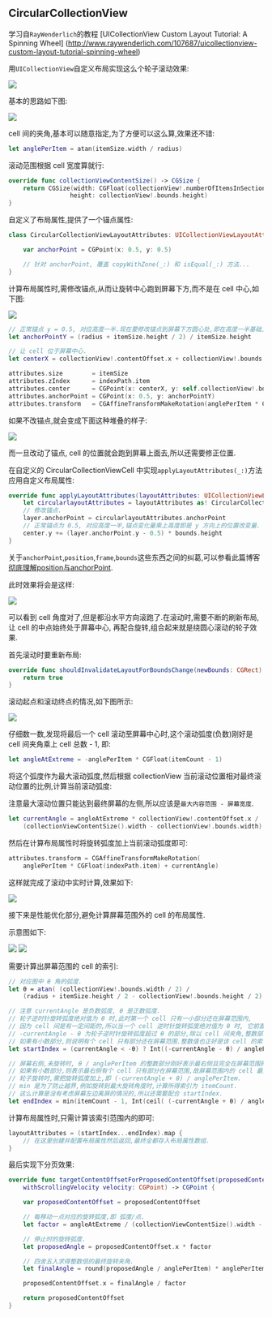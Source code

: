 ## CircularCollectionView
 
学习自`RayWenderlich`的教程 [UICollectionView Custom Layout Tutorial: A Spinning Wheel]
(http://www.raywenderlich.com/107687/uicollectionview-custom-layout-tutorial-spinning-wheel)
 
用`UICollectionView`自定义布局实现这么个轮子滚动效果:

![](https://github.com/949478479/Learning-Notes/blob/master/CircularCollectionView-screenshot/final-scrolling.gif)

基本的思路如下图:

![](https://github.com/949478479/Learning-Notes/blob/master/CircularCollectionView-screenshot/Screenshot-2015-06-01-14.11.42.png)

cell 间的夹角,基本可以随意指定,为了方便可以这么算,效果还不错:

```swift
let anglePerItem = atan(itemSize.width / radius)
```

滚动范围根据 cell 宽度算就行:

```swift
override func collectionViewContentSize() -> CGSize {
    return CGSize(width: CGFloat(collectionView!.numberOfItemsInSection(0)) * itemSize.width,
                 height: collectionView!.bounds.height)
}
```

自定义了布局属性,提供了一个锚点属性:

```swift
class CircularCollectionViewLayoutAttributes: UICollectionViewLayoutAttributes {

    var anchorPoint = CGPoint(x: 0.5, y: 0.5)

    // 针对 anchorPoint, 覆盖 copyWithZone(_:) 和 isEqual(_:) 方法...
}
```

计算布局属性时,需修改锚点,从而让旋转中心跑到屏幕下方,而不是在 cell 中心,如下图:

![](https://github.com/949478479/Learning-Notes/blob/master/CircularCollectionView-screenshot/Screenshot-2015-06-01-16.22.12-192x500.png)

```swift
// 正常锚点 y = 0.5, 对应高度一半.现在要修改锚点到屏幕下方圆心处,即在高度一半基础上加上半径. 
let anchorPointY = (radius + itemSize.height / 2) / itemSize.height

// 让 cell 位于屏幕中心.
let centerX = collectionView!.contentOffset.x + collectionView!.bounds.width / 2

attributes.size        = itemSize
attributes.zIndex      = indexPath.item
attributes.center      = CGPoint(x: centerX, y: self.collectionView!.bounds.midY)
attributes.anchorPoint = CGPoint(x: 0.5, y: anchorPointY)
attributes.transform   = CGAffineTransformMakeRotation(anglePerItem * CGFloat(indexPath.item))
```

如果不改锚点,就会变成下面这种堆叠的样子:

![](https://github.com/949478479/Learning-Notes/blob/master/CircularCollectionView-screenshot/Screenshot-2015-05-27-17.56.29-700x417.png)

而一旦改动了锚点, cell 的位置就会跑到屏幕上面去,所以还需要修正位置.

在自定义的 CircularCollectionViewCell 中实现`applyLayoutAttributes(_:)`方法应用自定义布局属性:

```swift
override func applyLayoutAttributes(layoutAttributes: UICollectionViewLayoutAttributes!) {
    let circularlayoutAttributes = layoutAttributes as! CircularCollectionViewLayoutAttributes
    // 修改锚点.
    layer.anchorPoint = circularlayoutAttributes.anchorPoint
    // 正常锚点为 0.5, 对应高度一半,锚点变化量乘上高度即是 y 方向上的位置改变量.
    center.y += (layer.anchorPoint.y - 0.5) * bounds.height
}
```

关于`anchorPoint`,`position`,`frame`,`bounds`这些东西之间的纠葛,可以参看此篇博客 
[彻底理解position与anchorPoint](http://wonderffee.github.io/blog/2013/10/13/understand-anchorpoint-and-position/).

此时效果将会是这样:

![](https://github.com/949478479/Learning-Notes/blob/master/CircularCollectionView-screenshot/scrolling-off.gif)

可以看到 cell 角度对了,但是都沿水平方向滚跑了.在滚动时,需要不断的刷新布局,让 cell 的中点始终处于屏幕中心,
再配合旋转,组合起来就是绕圆心滚动的轮子效果.

首先滚动时要重新布局:

```swift
override func shouldInvalidateLayoutForBoundsChange(newBounds: CGRect) -> Bool {
    return true
}
```

滚动起点和滚动终点的情况,如下图所示:

![](https://github.com/949478479/Learning-Notes/blob/master/CircularCollectionView-screenshot/combined-700x391.png)

仔细数一数,发现将最后一个 cell 滚动至屏幕中心时,这个滚动弧度(负数)刚好是 cell 间夹角乘上 cell 总数 - 1, 即:

```swift
let angleAtExtreme = -anglePerItem * CGFloat(itemCount - 1)
```

将这个弧度作为最大滚动弧度,然后根据 collectionView 当前滚动位置相对最终滚动位置的比例,计算当前滚动弧度:

注意最大滚动位置只能达到最终屏幕的左侧,所以应该是`最大内容范围 - 屏幕宽度`.

```swift
let currentAngle = angleAtExtreme * collectionView!.contentOffset.x / 
    (collectionViewContentSize().width - collectionView!.bounds.width)
```

然后在计算布局属性时将旋转弧度加上当前滚动弧度即可:

```swift
attributes.transform = CGAffineTransformMakeRotation(
    anglePerItem * CGFloat(indexPath.item) + currentAngle)
```

这样就完成了滚动中实时计算,效果如下:

![](https://github.com/949478479/Learning-Notes/blob/master/CircularCollectionView-screenshot/final-scrolling.gif)

接下来是性能优化部分,避免计算屏幕范围外的 cell 的布局属性.

示意图如下:

![](https://github.com/949478479/Learning-Notes/blob/master/CircularCollectionView-screenshot/Screenshot-2015-06-01-17.46.48-508x500.png)
![](https://github.com/949478479/Learning-Notes/blob/master/CircularCollectionView-screenshot/Screenshot-2015-06-01-18.23.05-465x500.png)

需要计算出屏幕范围的 cell 的索引:

```swift
// 对应图中 θ 角的弧度.
let θ = atan( (collectionView!.bounds.width / 2) /
    (radius + itemSize.height / 2 - collectionView!.bounds.height / 2) )

// 注意 currentAngle 是负数弧度, θ 是正数弧度.
// 轮子逆时针旋转弧度绝对值为 θ 时,此时第一个 cell 只有一小部分还在屏幕范围内,
// 因为 cell 间是有一定间距的,所以当一个 cell 逆时针旋转弧度绝对值为 θ 时, 它前面的 cell 肯定是在屏幕外的.
// -currentAngle - θ 为轮子逆时针旋转弧度超过 θ 的部分,除以 cell 间夹角,整数部分即是屏幕范围外的 cell 个数,
// 如果有小数部分,则说明有个 cell 只有部分还在屏幕范围.整数值也正好是该 cell 的索引.
let startIndex = (currentAngle < -θ) ? Int((-currentAngle - θ) / anglePerItem) : 0

// 屏幕右侧,未旋转时, θ / anglePerItem 的整数部分刚好表示最右侧且完全在屏幕范围的 cell 的索引,
// 如果有小数部分,则表示最右侧有个 cell 只有部分在屏幕范围,故屏幕范围内的 cell 最大索引要用 ceil(_:) 上舍入.
// 轮子旋转时,需把旋转弧度加上,即 (-currentAngle + θ) / anglePerItem. 
// min 是为了防止越界,例如旋转到最大旋转角度时,计算所得索引为 itemCount.
// 这么计算是没有考虑屏幕左边离屏的情况的,所以还需要配合 startIndex.
let endIndex = min(itemCount - 1, Int(ceil( (-currentAngle + θ) / anglePerItem )))
```

计算布局属性时,只需计算该索引范围内的即可:

```swift
layoutAttributes = (startIndex...endIndex).map {
    // 在这里创建并配置布局属性然后返回,最终全都存入布局属性数组.
}
```

最后实现下分页效果:

```swift
override func targetContentOffsetForProposedContentOffset(proposedContentOffset: CGPoint,
    withScrollingVelocity velocity: CGPoint) -> CGPoint {

    var proposedContentOffset = proposedContentOffset

    // 每移动一点对应的旋转弧度,即 弧度/点.
    let factor = angleAtExtreme / (collectionViewContentSize().width - collectionView!.bounds.width)

    // 停止时的旋转弧度.
    let proposedAngle = proposedContentOffset.x * factor

    // 四舍五入求得整数倍的最终旋转夹角.
    let finalAngle = round(proposedAngle / anglePerItem) * anglePerItem

    proposedContentOffset.x = finalAngle / factor

    return proposedContentOffset
}
```
